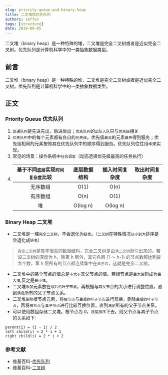 ```yaml
---
slug: priority-queue-and-binary-heap
title: 二叉堆和优先队列
authors: zeffon
tags: [structure]
date: 2019-09-05
---
```


二叉堆（binary heap）是一种特殊的堆，二叉堆是完全二叉树或者是近似完全二叉树。优先队列是计算机科学中的一类抽象数据类型。

<!--truncate-->

## 前言

二叉堆（binary heap）是一种特殊的堆，二叉堆是完全二叉树或者是近似完全二叉树。优先队列是计算机科学中的一类抽象数据类型。

## 正文

### Priority Queue 优先队列

1. `普通队列`是先进先出，后进后出；`优先队列`的`出队入队`只与`优先级`相关
2. `优先队列`中的每个元素都有各自的`优先级`，优先级`最高`的元素`最先`得到服务；优先级相同的元素按照其在优先队列中的顺序得到服务。优先队列往往用`堆`来实现。
3. 常见的场景：操作系统中`任务调度`（动态选择优先级最高的任务执行）
4. | 基于不同`底层`实现`时间复杂度`比较 | 底层数据结构 | 插入时间复杂度 | 取出时间复杂度 |
   | :--------------------------------: | :----------: | :------------: | -------------- |
   |              无序数组              |     O(1)     |      O(n)      |
   |              有序数组              |     O(n)     |      O(1)      |
   |                 堆                 |   O(log n)   |    O(log n)    |

### Binary Heap 二叉堆

- 二叉堆是一棵`完全二叉树`，不会退化为`链表`。（`二叉树`在特殊情况`从小到大`排序是会退化成`链表`）

> `完全二叉树`是效率很高的数据结构，完全二叉树是由`满二叉树`而引出来的。若设二叉树的深度为 h，除第 h 层外，其它各层 (1 ～ h-1) 的节点数都达到最大个数，第 h 层所有的节点都连续集中在`最左边`，这就是完全二叉树。

- 二叉堆中的某个节点的值总是`不大于`其父节点的值。若根节点是`最大值`则成为`最大堆`,反之是`最小堆`。
- 二叉堆`添加`元素放在`最后的叶子节点`，再根据与`其父节`点的大小进行调整位置，直到`满足`所有的父子节点关系。
- 二叉堆`删除`根节点元素，将`根节点`与`最后的叶子节点`进行互换，删除`最后的叶子节点`，再将`根节点`与`其子节点`进行比较互换位置，直到`满足`所有的父子节点关系。
- 可以使用数组存储二叉堆。根节点为 0，`按层排序`下去。则父节点与其子节点的关系如下:

```
parent(i) = (i - 1) / 2
left child(i) = 2 * i + 1
right child(i) = 2 * i + 2
```

### 参考文献

- 维基百科-[优先队列](https://zh.wikipedia.org/wiki/%E5%84%AA%E5%85%88%E4%BD%87%E5%88%97)
- 维基百科-[二叉树](https://zh.wikipedia.org/wiki/%E4%BA%8C%E5%8F%89%E5%A0%86)

